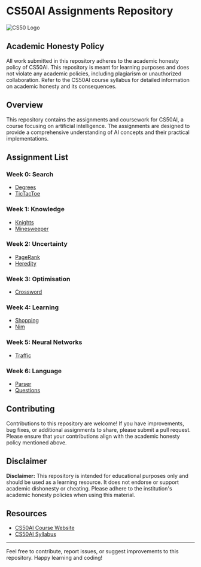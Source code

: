# CS50AI Assignments Repository

![CS50 Logo](https://members-csforall.imgix.net/members/logos/cs50-black.PNG)

## Academic Honesty Policy

All work submitted in this repository adheres to the academic honesty policy of CS50AI. This repository is meant for learning purposes and does not violate any academic policies, including plagiarism or unauthorized collaboration. Refer to the CS50AI course syllabus for detailed information on academic honesty and its consequences.

## Overview

This repository contains the assignments and coursework for CS50AI, a course focusing on artificial intelligence. The assignments are designed to provide a comprehensive understanding of AI concepts and their practical implementations.

## Assignment List

### Week 0: Search
- [Degrees](/Week%200/degrees/)
- [TicTacToe](/Week%200/tictactoe/)

### Week 1: Knowledge
- [Knights](/Week%201/knights/)
- [Minesweeper](/Week%201/minesweeper/)

### Week 2: Uncertainty
- [PageRank](/Week%202/pagerank)
- [Heredity](/Week%202/heredity)

### Week 3: Optimisation
- [Crossword](/Week%203/crossword)

### Week 4: Learning
- [Shopping](/Week%204/shopping)
- [Nim](/Week%204/nim)

### Week 5: Neural Networks
- [Traffic](/Week%205/traffic)

### Week 6: Language
- [Parser](/Week%206/parser)
- [Questions](/Week%206/questions)

## Contributing

Contributions to this repository are welcome! If you have improvements, bug fixes, or additional assignments to share, please submit a pull request. Please ensure that your contributions align with the academic honesty policy mentioned above.


## Disclaimer

**Disclaimer:** This repository is intended for educational purposes only and should be used as a learning resource. It does not endorse or support academic dishonesty or cheating. Please adhere to the institution's academic honesty policies when using this material.

## Resources

- [CS50AI Course Website](https://cs50.harvard.edu/ai/)
- [CS50AI Syllabus](https://cs50.harvard.edu/ai/2023/weeks/0)

---

Feel free to contribute, report issues, or suggest improvements to this repository. Happy learning and coding!
